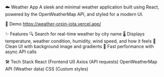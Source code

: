  ☁️ Weather App
A sleek and minimal weather application built using React, powered by the OpenWeatherMap API, and styled for a modern UI.

🚀 Demo
https://weather-orpin-iota.vercel.app/

✨ Features
🔍 Search for real-time weather by city name
🌡️ Displays temperature, weather condition, humidity, wind speed, and how it feels
🎨 Clean UI with background image and gradients
🚀 Fast performance with async API calls

🛠 Tech Stack
React (Frontend UI)
Axios (API requests)
OpenWeatherMap API (Weather data)
CSS (Custom styles)

